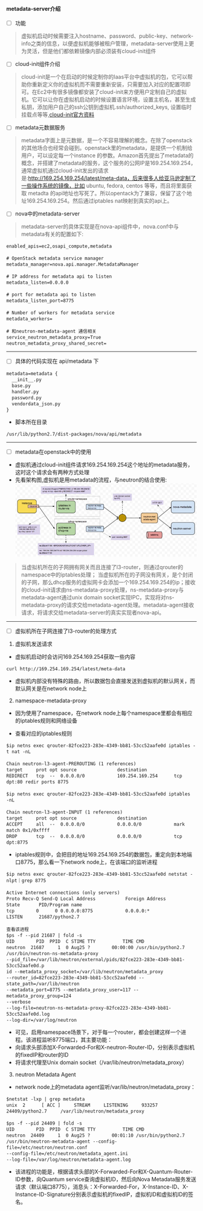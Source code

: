 #### metadata-server介绍
- [ ] 功能

> 虚拟机启动时候需要注入hostname、password、public-key、network-info之类的信息，以便虚拟机能够被租户管理，metadata-server使用上更为灵活，但是他们都依赖镜像内部必须装有cloud-init组件

- [ ] cloud-init组件介绍
> cloud-init是一个在启动的时候定制你的Iaas平台中虚拟机的包，它可以帮助你重新定义你的虚拟机而不需要重新安装，只需要加入对应的配置项即可。在Ec2中有很多镜像都安装了cloud-init来方便用户定制自己的虚拟机。它可以让你在虚拟机启动的时候设置语言环境，设置主机名，甚至生成私钥，添加用户自己的ssh公钥到虚拟机.ssh/authorized_keys, 设置临时挂载点等等,[cloud-init官方资料](https://cloudinit.readthedocs.io/en/latest/)

- [ ] metadata元数据服务
> metadata字面上是元数据，是一个不容易理解的概念。在除了openstack的其他场合也经常会碰到。openstack里的metadata，是提供一个机制给用户，可以设定每一个instance 的参数。Amazon首先提出了metadata的概念，并搭建了metadata的服务，这个服务的公网IP是169.254.169.254，通常虚拟机通过cloud-init发出的请求是:http://169.254.169.254/latest/meta-data，后来很多人给亚马逊定制了一些操作系统的镜像，比如 ubuntu, fedora, centos 等等，而且将里面获取 metadta 的api地址也写死了。所以opentack为了兼容，保留了这个地址169.254.169.254。然后通过iptables nat映射到真实的api上。

- [ ] nova中的metadata-server
> metadata-server的具体实现是在nova-api组件中，nova.conf中与metadata有关的配置如下:
```
enabled_apis=ec2,osapi_compute,metadata

# OpenStack metadata service manager
metadata_manager=nova.api.manager.MetadataManager

# IP address for metadata api to listen
metadata_listen=0.0.0.0

# port for metadata api to listen
metadata_listen_port=8775

# Number of workers for metadata service
metadata_workers=

# 和neutron-metadata-agent 通信相关
service_neutron_metadata_proxy=True
neutron_metadata_proxy_shared_secret=
```
---

- [ ] 具体的代码实现在 api/metadata 下
```
metadata=metadata {
  __init__.py
  base.py
  handler.py
  password.py
  vendordata_json.py
}
```
- 脚本所在目录
```
/usr/lib/python2.7/dist-packages/nova/api/metadata
```
---
- [ ]   metadata在openstack中的使用

- 虚拟机通过cloud-init组件请求169.254.169.254这个地址的metadata服务，这时这个请求会有两种方式处理
- 先看架构图,虚拟机是用metadata的流程，与neutron的结合使用:
![](image\api-agent.jpeg)
> 当虚拟机所在的子网拥有网关而且连接了l3-router，则通过qrouter的namespace中的iptables处理； 当虚拟机所在的子网没有网关，是个封闭的子网，那么dhcp服务的虚拟网卡会添加一个169.254.169.254的ip；接收的cloud-init请求由ns-metadata-proxy处理，ns-metadata-proxy与metadata-agent通过unix domain socket实现IPC，实现将对ns-metadata-proxy的请求交给metadata-agent处理。metadata-agent接收请求，将请求交给metadata-server的真实实现者nova-api。
---

- [ ] 虚拟机所在子网连接了l3-router的处理方式

1. 虚拟机发送请求
- 虚拟机启动时会访问169.254.169.254获取一些内容
```
curl http://169.254.169.254/latest/meta-data
```
- 虚拟机内部没有特殊的路由，所以数据包会直接发送到虚拟机的默认网关，而默认网关是在network node上

2. namespace-metadata-proxy
- 因为使用了namespace，在network node上每个namespace里都会有相应的iptables规则和网络设备

- 查看对应的iptables规则

```
$ip netns exec qrouter-82fce223-283e-4349-bb81-53cc52aafe0d iptables -t nat -nL

Chain neutron-l3-agent-PREROUTING (1 references)
target     prot opt source               destination         
REDIRECT   tcp  --  0.0.0.0/0            169.254.169.254      tcp dpt:80 redir ports 8775

$ip netns exec qrouter-82fce223-283e-4349-bb81-53cc52aafe0d iptables  -nL

Chain neutron-l3-agent-INPUT (1 references)
target     prot opt source               destination         
ACCEPT     all  --  0.0.0.0/0            0.0.0.0/0            mark match 0x1/0xffff
DROP       tcp  --  0.0.0.0/0            0.0.0.0/0            tcp dpt:8775

```
- iptables规则中，会把目的地址169.254.169.254的数据包，重定向到本地端口8775，那么看一下network node上，在该端口的监听进程
```
$ip netns exec qrouter-82fce223-283e-4349-bb81-53cc52aafe0d netstat -nlpt｜grep 8775

Active Internet connections (only servers)
Proto Recv-Q Send-Q Local Address           Foreign Address         State       PID/Program name
tcp        0      0 0.0.0.0:8775            0.0.0.0:*               LISTEN      21687/python2.7

查看该进程
$ps -f --pid 21687 | fold -s
UID        PID  PPID  C STIME TTY          TIME CMD
neutron  21687     1  0 Aug25 ?        00:00:00 /usr/bin/python2.7 
/usr/bin/neutron-ns-metadata-proxy 
--pid_file=/var/lib/neutron/external/pids/82fce223-283e-4349-bb81-53cc52aafe0d.p
id --metadata_proxy_socket=/var/lib/neutron/metadata_proxy 
--router_id=82fce223-283e-4349-bb81-53cc52aafe0d --state_path=/var/lib/neutron 
--metadata_port=8775 --metadata_proxy_user=117 --metadata_proxy_group=124 
--verbose 
--log-file=neutron-ns-metadata-proxy-82fce223-283e-4349-bb81-53cc52aafe0d.log 
--log-dir=/var/log/neutron

```
- 可见，启用namespace场景下，对于每一个router，都会创建这样一个进程。该进程监听8775端口，其主要功能：
- 向请求头部添加X-Forwarded-For和X-neutron-Router-ID，分别表示虚拟机的fixedIP和router的ID
- 将请求代理至Unix domain socket（/var/lib/neutron/metadata_proxy）

3. neutron Metadata Agent
- network node上的metadata agent监听/var/lib/neutron/metadata_proxy：
```
$netstat -lxp | grep metadata 
unix  2      [ ACC ]     STREAM     LISTENING     933257   24409/python2.7     /var/lib/neutron/metadata_proxy

$ps -f --pid 24409 | fold -s
UID        PID  PPID  C STIME TTY          TIME CMD
neutron  24409     1  0 Aug25 ?        00:01:10 /usr/bin/python2.7 
/usr/bin/neutron-metadata-agent --config-file=/etc/neutron/neutron.conf 
--config-file=/etc/neutron/metadata_agent.ini 
--log-file=/var/log/neutron/metadata-agent.log
```
- 该进程的功能是，根据请求头部的X-Forwarded-For和X-Quantum-Router-ID参数，向Quantum service查询虚拟机ID，然后向Nova Metadata服务发送请求（默认端口8775），消息头：X-Forwarded-For，X-Instance-ID、X-Instance-ID-Signature分别表示虚拟机的fixedIP，虚拟机ID和虚拟机ID的签名。
